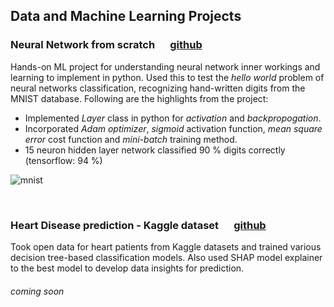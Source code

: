 ## Data and Machine Learning Projects

### Neural Network from scratch    &emsp; [github](https://github.com/td-iceman/Tarandeep-Projects/blob/main/NN%20from%20scratch/NN_from_scratch.ipynb)

Hands-on ML project for understanding neural network inner workings and learning to implement in python. Used this to test the _hello world_ problem of neural networks classification, recognizing hand-written digits from the MNIST database. Following are the highlights from the project:

- Implemented _Layer_ class in python for _activation_ and _backpropogation_.
- Incorporated _Adam optimizer_, _sigmoid_ activation function, _mean square error_ cost function and _mini-batch_ training method.
- 15 neuron hidden layer network classified 90 % digits correctly (tensorflow: 94 %)

![mnist](/Tarandeep-Projects/images/MNIST_digit.jpg)

<br />

### Heart Disease prediction - Kaggle dataset     &emsp; [github]()

Took open data for heart patients from Kaggle datasets and trained various decision tree-based classification models. Also used SHAP model explainer to the best model to develop data insights for prediction.
###### coming soon
